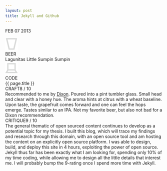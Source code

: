 ```yaml
---
layout: post
title: Jekyll and Github
---
```


<p class="date">FEB 07 <span>2013</span></p>

<div class="title-wrap">
    <div class="icon"><img src="images/beer.png"></div>
    <div class="icon-text">BEER</div>
    <div class="choice">Lagunitas Little Sumpin Sumpin</div>
</div>

<div class="title-wrap">
    <div class="icon"><img src="images/code.png"></div>
    <div class="icon-text">CODE</div>
    <div class="choice">{{ page.title }}</div>
</div>

<div class="post-content">
<div class="rating"><span>CRAFT</span>8 / 10</div>
Recommended to me by <a href="www.amdixon.com">Dixon</a>. Poured into a pint tumbler glass. Small head and clear with a honey hue. The aroma hints at citrus with a wheat baseline. Upon taste, the grapefruit comes forward and one can feel the hops emerge. Tastes similar to an IPA. Not my favorite beer, but also not bad for a Dixon recommendation.


<div class="rating"><span>CRITIQUE</span>9 / 10</div>
The general thematic of open sourced content continues to develop as a potential topic for my thesis. I built this blog, which will trace my findings and research through this domain, with an open source tool and am hosting the content on an explicitly open source platform. I was able to design, build, and deploy this site in 4 hours, exploiting the power of open source. Jekyll thus far has been exactly what I am looking for, spending only 10% of my time coding, while allowing me to design all the little details that interest me. I will probably bump the 9-rating once I spend more time with Jekyll.
</div>